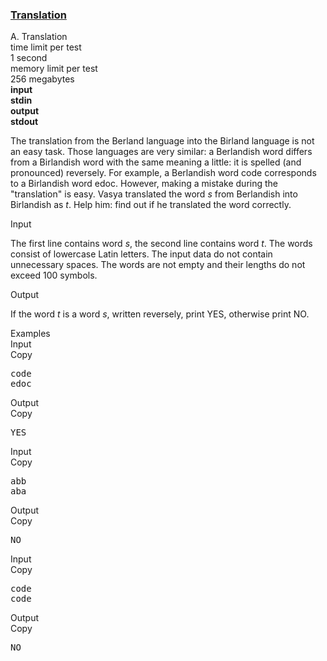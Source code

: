 <h3><a href="https://codeforces.com/contest/41/problem/A" target="_blank" rel="noopener noreferrer">Translation</a></h3>
<div class="header"><div class="title">A. Translation</div><div class="time-limit"><div class="property-title">time limit per test</div>1 second</div><div class="memory-limit"><div class="property-title">memory limit per test</div>256 megabytes</div><div class="input-file input-standard" style="font-weight: bold"><div class="property-title">input</div>stdin</div><div class="output-file output-standard" style="font-weight: bold"><div class="property-title">output</div>stdout</div></div><div><p>The translation from the Berland language into the Birland language is not an easy task. Those languages are very similar: a Berlandish word differs from a Birlandish word with the same meaning a little: it is spelled (and pronounced) reversely. For example, a Berlandish word <span class="tex-font-style-tt">code</span> corresponds to a Birlandish word <span class="tex-font-style-tt">edoc</span>. However, making a mistake during the "translation" is easy. Vasya translated the word <span class="tex-span"><i>s</i></span> from Berlandish into Birlandish as <span class="tex-span"><i>t</i></span>. Help him: find out if he translated the word correctly.</p></div><div class="input-specification"><div class="section-title">Input</div><p>The first line contains word <span class="tex-span"><i>s</i></span>, the second line contains word <span class="tex-span"><i>t</i></span>. The words consist of lowercase Latin letters. The input data do not contain unnecessary spaces. The words are not empty and their lengths do not exceed 100 symbols.</p></div><div class="output-specification"><div class="section-title">Output</div><p>If the word <span class="tex-span"><i>t</i></span> is a word <span class="tex-span"><i>s</i></span>, written reversely, print <span class="tex-font-style-tt">YES</span>, otherwise print <span class="tex-font-style-tt">NO</span>.</p></div><div class="sample-tests"><div class="section-title">Examples</div><div class="sample-test"><div class="input"><div class="title">Input<div title="Copy" data-clipboard-target="#id000453163730451156" id="id00029617437709444694" class="input-output-copier">Copy</div></div><pre id="id000453163730451156">code<br>edoc<br></pre></div><div class="output"><div class="title">Output<div title="Copy" data-clipboard-target="#id00303847701179906" id="id001782948262869818" class="input-output-copier">Copy</div></div><pre id="id00303847701179906">YES<br></pre></div><div class="input"><div class="title">Input<div title="Copy" data-clipboard-target="#id0038036274965822114" id="id007982034090326213" class="input-output-copier">Copy</div></div><pre id="id0038036274965822114">abb<br>aba<br></pre></div><div class="output"><div class="title">Output<div title="Copy" data-clipboard-target="#id009278801979992523" id="id006399870524339826" class="input-output-copier">Copy</div></div><pre id="id009278801979992523">NO<br></pre></div><div class="input"><div class="title">Input<div title="Copy" data-clipboard-target="#id009096296608966398" id="id0047587575896175993" class="input-output-copier">Copy</div></div><pre id="id009096296608966398">code<br>code<br></pre></div><div class="output"><div class="title">Output<div title="Copy" data-clipboard-target="#id006452986245231063" id="id00906697297929968" class="input-output-copier">Copy</div></div><pre id="id006452986245231063">NO<br></pre></div></div></div>
